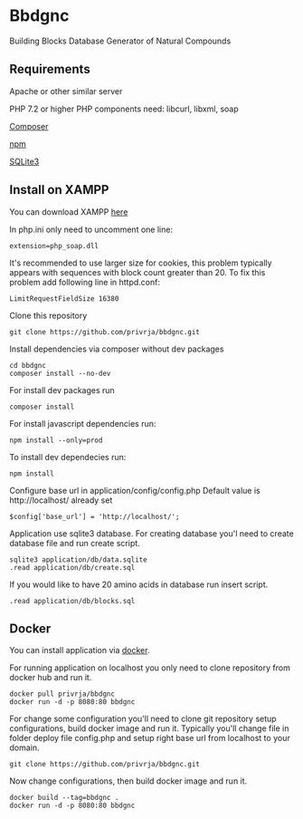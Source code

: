 # Bbdgnc
Building Blocks Database Generator of Natural Compounds

## Requirements
Apache or other similar server

PHP 7.2 or higher
PHP components need: libcurl, libxml, soap

[Composer](https://getcomposer.org/download/)

[npm](https://nodejs.org/en/)

[SQLite3](https://www.sqlite.org/download.html)

## Install on XAMPP
You can download XAMPP [here](https://www.apachefriends.org/index.html)

In php.ini only need to uncomment one line:

    extension=php_soap.dll
    
It's recommended to use larger size for cookies, this problem typically appears with sequences with block count greater than 20.
To fix this problem add following line in httpd.conf:

    LimitRequestFieldSize 16380

Clone this repository
    
    git clone https://github.com/privrja/bbdgnc.git

Install dependencies via composer without dev packages

    cd bbdgnc
    composer install --no-dev

For install dev packages run

    composer install
    
For install javascript dependencies run:
    
    npm install --only=prod 
    
To install dev dependecies run:

    npm install
    
Configure base url in application/config/config.php
Default value is http://localhost/ already set

    $config['base_url'] = 'http://localhost/';
    

Application use sqlite3 database.
For creating database you'l need to create database file and run create script.

    sqlite3 application/db/data.sqlite
    .read application/db/create.sql
    
If you would like to have 20 amino acids in database run insert script.    
    
    .read application/db/blocks.sql
    
## Docker

You can install application via [docker](https://www.docker.com/get-started).

For running application on localhost you only need to clone repository from docker hub and run it.

    docker pull privrja/bbdgnc
    docker run -d -p 8080:80 bbdgnc
    
For change some configuration you'll need to clone git repository setup configurations, build docker image and run it.
Typically you'll change file in folder deploy file config.php and setup right base url from localhost to your domain.

    git clone https://github.com/privrja/bbdgnc.git
    
Now change configurations, then build docker image and run it. 
    
    docker build --tag=bbdgnc .
    docker run -d -p 8080:80 bbdgnc
